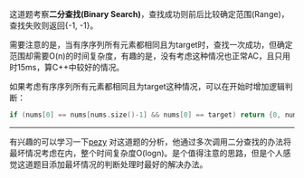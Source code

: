 这道题考察**二分查找(Binary Search)**，查找成功则前后比较确定范围(Range)，查找失败则返回{-1, -1}。  
  
需要注意的是，当有序序列所有元素都相同且为target时，查找一次成功，但确定范围却需要O(n)的时间复杂度，有趣的是，没有考虑这种情况也正常AC，且只用时15ms，算C++中较好的情况。  
  
如果考虑有序序列所有元素都相同且为target这种情况，可以在开始时增加逻辑判断：  
```cpp
if (nums[0] == nums[nums.size()-1] && nums[0] == target) return {0, nums.size()-1};
```  
***
有兴趣的可以学习一下[pezy](https://github.com/pezy/LeetCode/tree/master/067.%20Search%20for%20a%20Range) 对这道题的分析，他通过多次调用二分查找的办法将最坏情况考虑在内，整个时间复杂度O(logn)。是个值得注意的思路，但是个人感觉这道题目添加最坏情况的判断处理时最好的解决办法。

